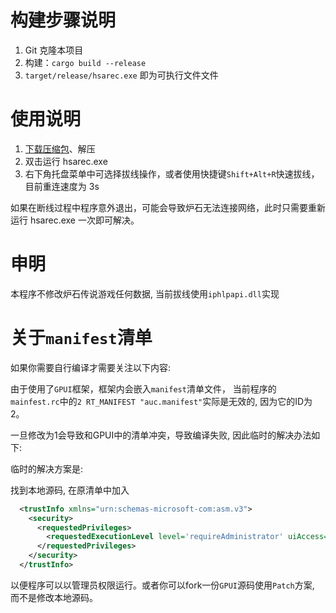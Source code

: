 # 构建步骤说明

1. Git 克隆本项目
2. 构建：`cargo build --release`
3. `target/release/hsarec.exe` 即为可执行文件文件

# 使用说明

1. [下载压缩包](https://github.com/Curtion/HearthStone-AutoReConn/releases)、解压
2. 双击运行 hsarec.exe
3. 右下角托盘菜单中可选择拔线操作，或者使用快捷键`Shift+Alt+R`快速拔线，目前重连速度为 3s

如果在断线过程中程序意外退出，可能会导致炉石无法连接网络，此时只需要重新运行 hsarec.exe 一次即可解决。

# 申明

本程序不修改炉石传说游戏任何数据, 当前拔线使用`iphlpapi.dll`实现

# 关于`manifest`清单

如果你需要自行编译才需要关注以下内容:

由于使用了`GPUI`框架，框架内会嵌入`manifest`清单文件， 当前程序的`mainfest.rc`中的`2 RT_MANIFEST "auc.manifest"`实际是无效的, 因为它的ID为2。

一旦修改为1会导致和GPUI中的清单冲突，导致编译失败, 因此临时的解决办法如下:

临时的解决方案是:

找到本地源码, 在原清单中加入
```xml
  <trustInfo xmlns="urn:schemas-microsoft-com:asm.v3">  
    <security>  
      <requestedPrivileges>  
        <requestedExecutionLevel level='requireAdministrator' uiAccess='false' />  
      </requestedPrivileges>  
    </security>  
  </trustInfo>
```

以便程序可以以管理员权限运行。或者你可以fork一份`GPUI`源码使用`Patch`方案, 而不是修改本地源码。